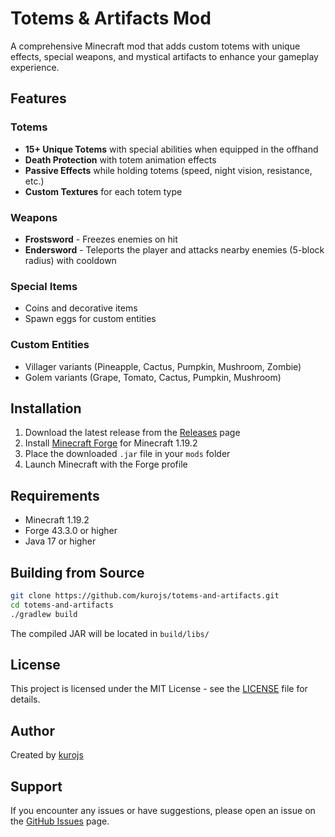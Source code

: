 # Totems & Artifacts Mod

A comprehensive Minecraft mod that adds custom totems with unique effects, special weapons, and mystical artifacts to enhance your gameplay experience.

## Features

### Totems
- **15+ Unique Totems** with special abilities when equipped in the offhand
- **Death Protection** with totem animation effects
- **Passive Effects** while holding totems (speed, night vision, resistance, etc.)
- **Custom Textures** for each totem type

### Weapons
- **Frostsword** - Freezes enemies on hit
- **Endersword** - Teleports the player and attacks nearby enemies (5-block radius) with cooldown

### Special Items
- Coins and decorative items
- Spawn eggs for custom entities

### Custom Entities
- Villager variants (Pineapple, Cactus, Pumpkin, Mushroom, Zombie)
- Golem variants (Grape, Tomato, Cactus, Pumpkin, Mushroom)

## Installation

1. Download the latest release from the [Releases](../../releases) page
2. Install [Minecraft Forge](https://files.minecraftforge.net/) for Minecraft 1.19.2
3. Place the downloaded `.jar` file in your `mods` folder
4. Launch Minecraft with the Forge profile

## Requirements

- Minecraft 1.19.2
- Forge 43.3.0 or higher
- Java 17 or higher

## Building from Source

```bash
git clone https://github.com/kurojs/totems-and-artifacts.git
cd totems-and-artifacts
./gradlew build
```

The compiled JAR will be located in `build/libs/`

## License

This project is licensed under the MIT License - see the [LICENSE](LICENSE) file for details.

## Author

Created by [kurojs](https://github.com/kurojs)

## Support

If you encounter any issues or have suggestions, please open an issue on the [GitHub Issues](../../issues) page.
